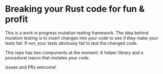 # Breaking your Rust code for fun & profit

This is a work in progress mutation testing framework. The idea behind
mutation testing is to insert changes into your code to see if they
make your tests fail. If not, your tests obviously fail to test the
changed code.

This repo has two components at the moment: A helper library and a
procedural macro that mutates your code.

issues and PRs welcome!
